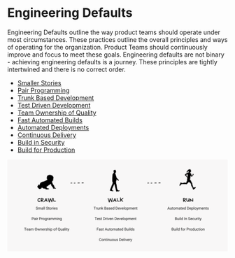 # Engineering Defaults

Engineering Defaults outline the way product teams should operate under most circumstances. ​These practices outline the overall principles and ways of operating for the organization. ​Product Teams should continuously improve and focus to meet these goals. Engineering defaults are not binary - achieving engineering defaults is a journey.​ These principles are tightly intertwined and there is no correct order.​

- [Smaller Stories](small-stories/README.md)
- [Pair Programming](pair-programming/README.md)
- [Trunk Based Development](trunk-based-development/README.md)
- [Test Driven Development](test-driven-development/README.md)
- [Team Ownership of Quality](team-ownership-of-quality/README.md)
- [Fast Automated Builds](fast-automated-builds/README.md)
- [Automated Deployments](automated-deployments/README.md)
- [Continuous Delivery](continuous-delivery/README.md)
- [Build in Security](build-in-security/README.md)
- [Build for Production](build-for-production/README.md)

<img src="./assets/engd-journey.png" alt="journey" width="800"/>

